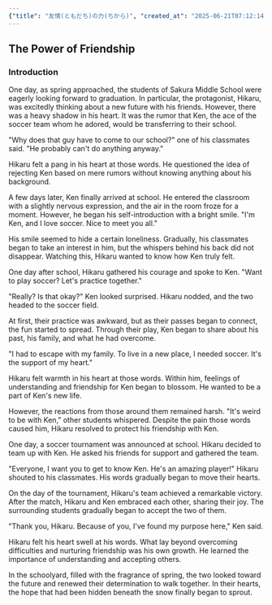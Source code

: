 ```yaml
---
{"title": "友情(ともだち)の力(ちから)", "created_at": "2025-06-21T07:12:14.844755+09:00"}
---
```


## The Power of Friendship

### Introduction

One day, as spring approached, the students of Sakura Middle School were eagerly looking forward to graduation. In particular, the protagonist, Hikaru, was excitedly thinking about a new future with his friends. However, there was a heavy shadow in his heart. It was the rumor that Ken, the ace of the soccer team whom he adored, would be transferring to their school.

"Why does that guy have to come to our school?" one of his classmates said. "He probably can't do anything anyway."

Hikaru felt a pang in his heart at those words. He questioned the idea of rejecting Ken based on mere rumors without knowing anything about his background.

A few days later, Ken finally arrived at school. He entered the classroom with a slightly nervous expression, and the air in the room froze for a moment. However, he began his self-introduction with a bright smile. "I'm Ken, and I love soccer. Nice to meet you all."

His smile seemed to hide a certain loneliness. Gradually, his classmates began to take an interest in him, but the whispers behind his back did not disappear. Watching this, Hikaru wanted to know how Ken truly felt.

One day after school, Hikaru gathered his courage and spoke to Ken. "Want to play soccer? Let's practice together."

"Really? Is that okay?" Ken looked surprised. Hikaru nodded, and the two headed to the soccer field.

At first, their practice was awkward, but as their passes began to connect, the fun started to spread. Through their play, Ken began to share about his past, his family, and what he had overcome.

"I had to escape with my family. To live in a new place, I needed soccer. It's the support of my heart."

Hikaru felt warmth in his heart at those words. Within him, feelings of understanding and friendship for Ken began to blossom. He wanted to be a part of Ken's new life.

However, the reactions from those around them remained harsh. "It's weird to be with Ken," other students whispered. Despite the pain those words caused him, Hikaru resolved to protect his friendship with Ken.

One day, a soccer tournament was announced at school. Hikaru decided to team up with Ken. He asked his friends for support and gathered the team.

"Everyone, I want you to get to know Ken. He's an amazing player!" Hikaru shouted to his classmates. His words gradually began to move their hearts.

On the day of the tournament, Hikaru's team achieved a remarkable victory. After the match, Hikaru and Ken embraced each other, sharing their joy. The surrounding students gradually began to accept the two of them.

"Thank you, Hikaru. Because of you, I've found my purpose here," Ken said.

Hikaru felt his heart swell at his words. What lay beyond overcoming difficulties and nurturing friendship was his own growth. He learned the importance of understanding and accepting others.

In the schoolyard, filled with the fragrance of spring, the two looked toward the future and renewed their determination to walk together. In their hearts, the hope that had been hidden beneath the snow finally began to sprout.
